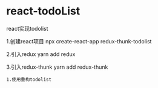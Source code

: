 # react-todoList
react实现todolist

1.创建react项目
    npx create-react-app redux-thunk-todolist

2.引入redux
    yarn add redux

3.引入redux-thunk
    yarn add redux-thunk


    1.使用重构todolist

 
        
